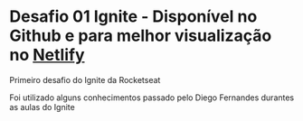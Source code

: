# Desafio 01 Ignite - Disponível no Github e para melhor visualização no [Netlify](desafio-ignite.netlify.app)
Primeiro desafio do Ignite da Rocketseat

Foi utilizado alguns conhecimentos passado pelo Diego Fernandes durantes as aulas do Ignite
